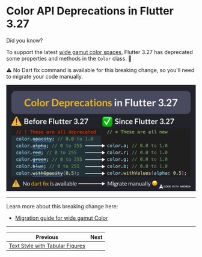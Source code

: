 # Color API Deprecations in Flutter 3.27

Did you know?

To support the latest [wide gamut color spaces](https://en.wikipedia.org/wiki/RGB_color_spaces), Flutter 3.27 has deprecated some properties and methods in the `Color` class. 🌈

⚠️ No Dart fix command is available for this breaking change, so you'll need to migrate your code manually.

![](219.png)

<!--
// Before Flutter 3.27
// ! These are all deprecated
color.opacity; // 0.0 to 1.0
color.alpha; // 0 to 255
color.red; // 0 to 255
color.green; // 0 to 255
color.blue; // 0 to 255
color.withOpacity(0.5);


// Since Flutter 3.27
// * These are all new

color.a; // 0.0 to 1.0
color.r; // 0.0 to 1.0
color.g; // 0.0 to 1.0
color.b; // 0.0 to 1.0
color.withValues(alpha: 0.5);
-->

---

Learn more about this breaking change here:

- [Migration guide for wide gamut Color](https://docs.flutter.dev/release/breaking-changes/wide-gamut-framework)

---

| Previous | Next |
| -------- | ---- |
| [Text Style with Tabular Figures](../0218-text-style-tabular-figures/index.md) | |

<!-- TWITTER|https://x.com/biz84/status/1869357562979893444 -->
<!-- LINKEDIN|https://www.linkedin.com/posts/andreabizzotto_did-you-know-to-support-the-latest-wide-activity-7275123561881645057-LsKH -->
<!-- BLUESKY|https://bsky.app/profile/codewithandrea.com/post/3ldldwzh6l22f -->